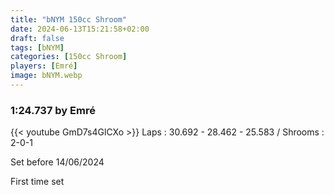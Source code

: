 ```yaml
---
title: "bNYM 150cc Shroom"
date: 2024-06-13T15:21:58+02:00
draft: false
tags: [bNYM]
categories: [150cc Shroom]
players: [Emré]
image: bNYM.webp
---
```

### 1:24.737 by Emré

{{< youtube GmD7s4GlCXo >}}
Laps : 30.692 - 28.462 - 25.583 /
Shrooms : 2-0-1

Set before 14/06/2024

First time set